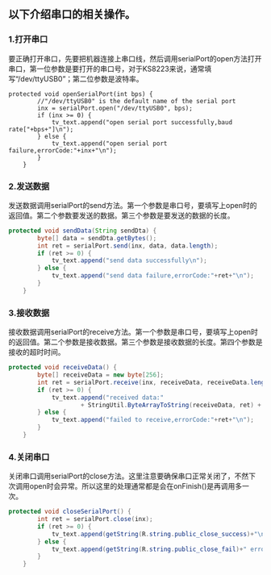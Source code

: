 ## 以下介绍串口的相关操作。

### 1.打开串口

要正确打开串口，先要把机器连接上串口线，然后调用serialPort的open方法打开串口，第一位参数是要打开的串口号，对于KS8223来说，通常填写“/dev/ttyUSB0”；第二位参数是波特率。

```
protected void openSerialPort(int bps) {
        //"/dev/ttyUSB0" is the default name of the serial port
        inx = serialPort.open("/dev/ttyUSB0", bps);
        if (inx >= 0) {
            tv_text.append("open serial port successfully,baud rate["+bps+"]\n");
        } else {
            tv_text.append("open serial port failure,errorCode:"+inx+"\n");
        }
    }
```

### 2.发送数据

发送数据调用serialPort的send方法。第一个参数是串口号，要填写上open时的返回值。第二个参数要发送的数据。第三个参数是要发送的数据的长度。

```java
protected void sendData(String sendDta) {
        byte[] data = sendDta.getBytes();
        int ret = serialPort.send(inx, data, data.length);
        if (ret >= 0) {
            tv_text.append("send data successfully\n");
        } else {
            tv_text.append("send data failure,errorCode:"+ret+"\n");
        }
    }
```

### 3.接收数据

接收数据调用serialPort的receive方法。第一个参数是串口号，要填写上open时的返回值。第二个参数是接收数据。第三个参数是接收数据的长度。第四个参数是接收的超时时间。

```java
protected void receiveData() {
        byte[] receiveData = new byte[256];
        int ret = serialPort.receive(inx, receiveData, receiveData.length, 60000);
        if (ret >= 0) {
            tv_text.append("received data:"
                    + StringUtil.ByteArrayToString(receiveData, ret) + "\n");
        } else {
            tv_text.append("failed to receive,errorCode:"+ret+"\n");
        }
    }
```

### 4.关闭串口

关闭串口调用serialPort的close方法。这里注意要确保串口正常关闭了，不然下次调用open时会异常。所以这里的处理通常都是会在onFinish\(\)是再调用多一次。

```java
protected void closeSerialPort() {
        int ret = serialPort.close(inx);
        if (ret >= 0) {
            tv_text.append(getString(R.string.public_close_success)+"\n");
        } else {
            tv_text.append(getString(R.string.public_close_fail)+" errorCode:"+ret+"\n");
        }
    }
```



